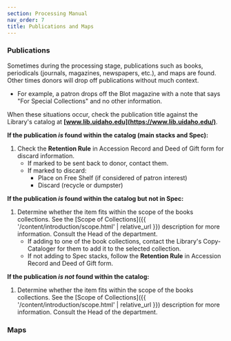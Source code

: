 ```yaml
---
section: Processing Manual
nav_order: 7
title: Publications and Maps
---
```


### Publications

Sometimes during the processing stage, publications such as books, periodicals (journals, magazines, newspapers, etc.), and maps are found. Other times donors will drop off publications without much context. 
- For example, a patron drops off the Blot magazine with a note that says "For Special Collections" and no other information.

When these situations occur, check the publication title against the Library's catalog at **[www.lib.uidaho.edu](https://www.lib.uidaho.edu/)**. 

**If the publication *is* found within the catalog (main stacks and Spec):**
1. Check the **Retention Rule** in Accession Record and Deed of Gift form for discard information.
    - If marked to be sent back to donor, contact them.
    - If marked to discard:
        - Place on Free Shelf (if considered of patron interest)
        - Discard (recycle or dumpster)

**If the publication *is* found within the catalog but not in Spec:**
1. Determine whether the item fits within the scope of the books collections. See the [Scope of Collections]({{ '/content/introduction/scope.html' | relative_url }}) description for more information. Consult the Head of the department.
    - If adding to one of the book collections, contact the Library's Copy-Cataloger for them to add it to the selected collection.
    - If not adding to Spec stacks, follow the **Retention Rule** in Accession Record and Deed of Gift form.

**If the publication *is not* found within the catalog:**
1. Determine whether the item fits within the scope of the books collections. See the [Scope of Collections]({{ '/content/introduction/scope.html' | relative_url }}) description for more information. Consult the Head of the department.

### Maps
